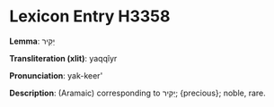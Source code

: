 # Lexicon Entry H3358

**Lemma**: יַקִּיר

**Transliteration (xlit)**: yaqqîyr

**Pronunciation**: yak-keer'

**Description**:
(Aramaic) corresponding to יַקִּיר; {precious}; noble, rare.
